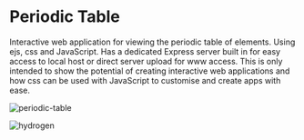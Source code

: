 # Periodic Table

Interactive web application for viewing the periodic table of elements. Using ejs, css and JavaScript. Has a dedicated Express server built in for easy access to local host or direct server upload for www access. This is only intended to show the potential of creating interactive web applications and how css can be used with JavaScript to customise and create apps with ease.

![periodic-table](https://user-images.githubusercontent.com/47725871/204935374-454681e6-5f96-4bdd-8dc1-43337c3d2c90.png)

![hydrogen](https://user-images.githubusercontent.com/47725871/204935423-20727b4d-72b3-478c-9ea9-4bb9795e358d.png)
